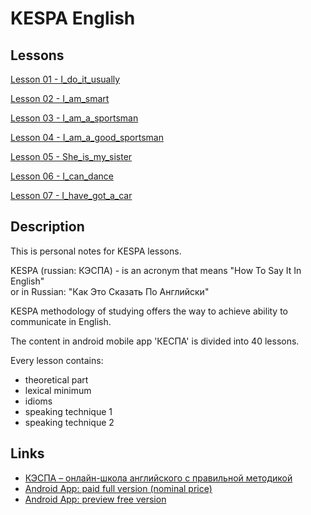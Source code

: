 # KESPA English


## Lessons

[Lesson 01 - I_do_it_usually](lessons/K01_I_do_it_usually.md)

[Lesson 02 - I_am_smart](lessons/K02_I_am_smart.md)

[Lesson 03 - I_am_a_sportsman](lessons/K03_I_am_a_sportsman.md)

[Lesson 04 - I_am_a_good_sportsman](lessons/K04_I_am_a_good_sportsman.md)

[Lesson 05 - She_is_my_sister](lessons/K05_She_is_my_sister.md)

[Lesson 06 - I_can_dance](lessons/K06_I_can_dance.md)

[Lesson 07 - I_have_got_a_car](lessons/K07_I_have_got_a_car.md)


## Description

This is personal notes for KESPA lessons.

KESPA (russian: КЭСПА) - is an acronym that means "How To Say It In English"  
or in Russian: "Как Это Сказать По Английски"

KESPA methodology of studying offers the way to achieve ability to communicate in English.  

The content in android mobile app 'КЕСПА' is divided into 40 lessons.  

Every lesson contains:

* theoretical part
* lexical minimum
* idioms
* speaking technique 1
* speaking technique 2


## Links

* [КЭСПА – онлайн-школа английского с правильной методикой](https://kespa.ru/)
* [Android App: paid full version (nominal price)](https://play.google.com/store/apps/details?id=ru.kespa.androidkespa)
* [Android App: preview free version](https://play.google.com/store/apps/details?id=ru.kespa.androidkespalight&hl=ru&gl=US)
